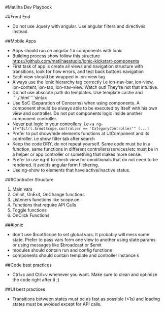 #Matilha Dev Playbook

##Front End
- Do not use Jquery with angular. Use angular filters and directives instead.

##Mobile Apps
- Apps should run on angular 1.x components with Ionic
- Building process show follow this structure https://github.com/matilhaestudio/ionic-kickstart-components
- First task of app is create all views and navigation structure with transitions, look for flow errors, and test back buttons navigation
- Each view should be wrapped in ion-view tag
- Always use the Ionic hierarchy tag correctly i.e ion-nav-bar, ion-view, ion-content, ion-tab, ion-nav-view. Watch out! They're not that intuitive.
- Do not use absolute path do templates. Use template cache and ```./<template-name>.html````sintax
- Use SoC (Separation of Concerns) when using components. A component should be always able to be executed by itself with his own view and controller. Do not put components logic inside another component controller. 
- Never put logic in your controllers. i.e ```<a ng-if="$ctrl.$rootScope.controller == 'CategoryController'" [...]```
- Prefer to put show/hide elements functions at UIComponent and its controller. i.e show filter tab after search
- Keep the code DRY, do not repeat yourself. Same code must be in a function, same functions in different controllers/services/etc must be in a helper or app controller or something that makes more sense.  
- Prefer to use ng-if to check view for conditionals that do not need to be rendered. It avoids angular form flickering. 
- Use ng-show to elements that have active/inactive status. 

###Controller Structure
1. Main vars
2. OnInit, OnExit, OnChange functions
3. Listeners functions like $scope.$on
4. Functions that require API Calls
5. Toggle functions
6. OnClick Functions


###Ionic
- don't use $rootScope to set global vars. It probably will mess some state. Prefer to pass vars form one view to another using state params or using messages like $broadcast or $emit
- modules should contain run and config functions
- components should contain template and controller instance
s

##Code best practices
- Ctrl+c and Ctrl+v whenever you want. Make sure to clean and optimize the code right after it ;) 

##UI best practices
- Transitions between states must be as fast as possible (<1s) and loading states must be avoided except for API calls. 

